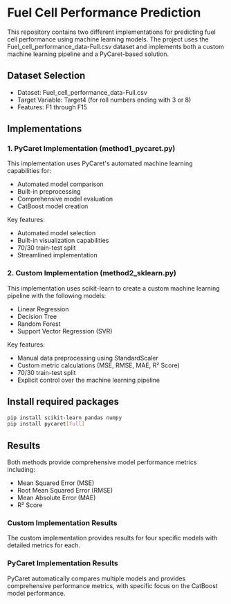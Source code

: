 # Fuel Cell Performance Prediction

This repository contains two different implementations for predicting fuel cell performance using machine learning models. The project uses the Fuel_cell_performance_data-Full.csv dataset and implements both a custom machine learning pipeline and a PyCaret-based solution.

## Dataset Selection

- Dataset: Fuel_cell_performance_data-Full.csv
- Target Variable: Target4 (for roll numbers ending with 3 or 8)
- Features: F1 through F15

## Implementations

### 1. PyCaret Implementation (method1_pycaret.py)
This implementation uses PyCaret's automated machine learning capabilities for:
- Automated model comparison
- Built-in preprocessing
- Comprehensive model evaluation
- CatBoost model creation

Key features:
- Automated model selection
- Built-in visualization capabilities
- 70/30 train-test split
- Streamlined implementation

### 2. Custom Implementation (method2_sklearn.py)
This implementation uses scikit-learn to create a custom machine learning pipeline with the following models:
- Linear Regression
- Decision Tree
- Random Forest
- Support Vector Regression (SVR)

Key features:
- Manual data preprocessing using StandardScaler
- Custom metric calculations (MSE, RMSE, MAE, R² Score)
- 70/30 train-test split
- Explicit control over the machine learning pipeline

##  Install required packages
```bash
pip install scikit-learn pandas numpy
pip install pycaret[full]
```

## Results

Both methods provide comprehensive model performance metrics including:
- Mean Squared Error (MSE)
- Root Mean Squared Error (RMSE)
- Mean Absolute Error (MAE)
- R² Score

### Custom Implementation Results
The custom implementation provides results for four specific models with detailed metrics for each.

### PyCaret Implementation Results
PyCaret automatically compares multiple models and provides comprehensive performance metrics, with specific focus on the CatBoost model performance.
